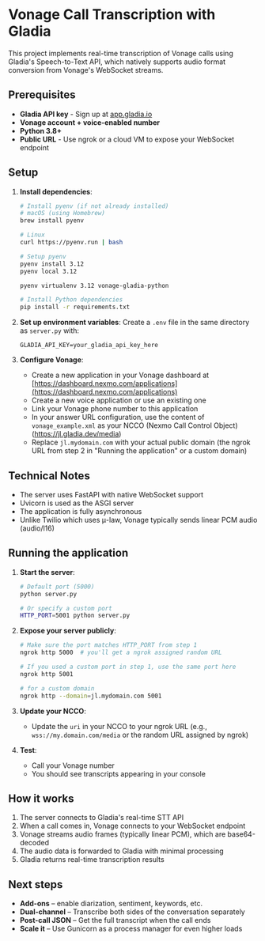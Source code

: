 # Vonage Call Transcription with Gladia

This project implements real-time transcription of Vonage calls using Gladia's Speech-to-Text API, which natively supports audio format conversion from Vonage's WebSocket streams.

## Prerequisites

- **Gladia API key** - Sign up at [app.gladia.io](https://app.gladia.io/)
- **Vonage account + voice-enabled number** 
- **Python 3.8+**
- **Public URL** - Use ngrok or a cloud VM to expose your WebSocket endpoint

## Setup

1. **Install dependencies**:
   ```bash
   # Install pyenv (if not already installed)
   # macOS (using Homebrew)
   brew install pyenv
   
   # Linux
   curl https://pyenv.run | bash
   
   # Setup pyenv
   pyenv install 3.12
   pyenv local 3.12

   pyenv virtualenv 3.12 vonage-gladia-python
   
   # Install Python dependencies
   pip install -r requirements.txt
   ```

2. **Set up environment variables**:
   Create a `.env` file in the same directory as `server.py` with:
   ```
   GLADIA_API_KEY=your_gladia_api_key_here
   ```

3. **Configure Vonage**:
   - Create a new application in your Vonage dashboard at [https://dashboard.nexmo.com/applications](https://dashboard.nexmo.com/applications)
   - Create a new voice application or use an existing one
   - Link your Vonage phone number to this application
   - In your answer URL configuration, use the content of `vonage_example.xml` as your NCCO (Nexmo Call Control Object) (https://jl.gladia.dev/media)
   - Replace `jl.mydomain.com` with your actual public domain (the ngrok URL from step 2 in "Running the application" or a custom domain)

## Technical Notes

- The server uses FastAPI with native WebSocket support
- Uvicorn is used as the ASGI server
- The application is fully asynchronous
- Unlike Twilio which uses μ-law, Vonage typically sends linear PCM audio (audio/l16)

## Running the application

1. **Start the server**:
   ```bash
   # Default port (5000)
   python server.py
   
   # Or specify a custom port
   HTTP_PORT=5001 python server.py
   ```

2. **Expose your server publicly**:
   ```bash
   # Make sure the port matches HTTP_PORT from step 1
   ngrok http 5000  # you'll get a ngrok assigned random URL
   
   # If you used a custom port in step 1, use the same port here
   ngrok http 5001

   # for a custom domain
   ngrok http --domain=jl.mydomain.com 5001
   ```

3. **Update your NCCO**:
   - Update the `uri` in your NCCO to your ngrok URL (e.g., `wss://my.domain.com/media` or the random URL assigned by ngrok)

4. **Test**:
   - Call your Vonage number
   - You should see transcripts appearing in your console

## How it works

1. The server connects to Gladia's real-time STT API
2. When a call comes in, Vonage connects to your WebSocket endpoint
3. Vonage streams audio frames (typically linear PCM), which are base64-decoded
4. The audio data is forwarded to Gladia with minimal processing
5. Gladia returns real-time transcription results

## Next steps

- **Add-ons** – enable diarization, sentiment, keywords, etc.
- **Dual-channel** – Transcribe both sides of the conversation separately
- **Post-call JSON** – Get the full transcript when the call ends
- **Scale it** – Use Gunicorn as a process manager for even higher loads